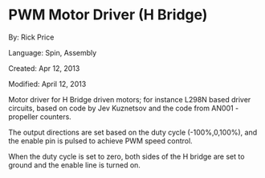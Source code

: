 # PWM Motor Driver (H Bridge)

By: Rick Price

Language: Spin, Assembly

Created: Apr 12, 2013

Modified: April 12, 2013

Motor driver for H Bridge driven motors; for instance L298N based driver circuits, based on code by Jev Kuznetsov and the code from AN001 - propeller counters.

The output directions are set based on the duty cycle (-100%,0,100%), and the enable pin is pulsed to achieve PWM speed control.

When the duty cycle is set to zero, both sides of the H bridge are set to ground and the enable line is turned on.

